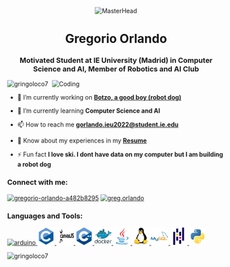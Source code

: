 <div align="center">
  <img src="https://tse3.mm.bing.net/th?id=OIP.By_LE4tPv5OqsvH1s3QZWAHaEK&pid=Api&P=0" alt="MasterHead" width="600" height="320">
</div>

<h1 align="center">Gregorio Orlando</h1>
<h3 align="center">Motivated Student at IE University (Madrid) in Computer Science and AI, Member of Robotics and AI Club</h3>

<img align="right" alt="Coding" width="400" src="http://images6.fanpop.com/image/photos/37200000/Baymax-big-hero-6-37208302-500-500.gif">



<p align="left"> <img src="https://komarev.com/ghpvc/?username=gringoloco7&label=Profile%20views&color=0e75b6&style=flat" alt="gringoloco7" /> </p>

- 🔭 I’m currently working on **[Botzo, a good boy (robot dog)](https://github.com/IERoboticsClub/botzo)**

- 🌱 I’m currently learning **Computer Science and AI**

- 📫 How to reach me **gorlando.ieu2022@student.ie.edu**

- 📄 Know about my experiences in my **[Resume](https://drive.google.com/file/d/1V9lLX-SseJfq-6GTA7hIBsJpSe58eJ3D/view)**

- ⚡ Fun fact **I love ski. I dont have data on my computer but I am building a robot dog**

<h3 align="left">Connect with me:</h3>
<p align="left">
<a href="https://linkedin.com/in/gregorio-orlando-a482b8295" target="blank"><img align="center" src="https://raw.githubusercontent.com/rahuldkjain/github-profile-readme-generator/master/src/images/icons/Social/linked-in-alt.svg" alt="gregorio-orlando-a482b8295" height="30" width="40" /></a>
<a href="https://instagram.com/greg.orlando" target="blank"><img align="center" src="https://raw.githubusercontent.com/rahuldkjain/github-profile-readme-generator/master/src/images/icons/Social/instagram.svg" alt="greg.orlando" height="30" width="40" /></a>
</p>

<h3 align="left">Languages and Tools:</h3>
<p align="left"> <a href="https://www.arduino.cc/" target="_blank" rel="noreferrer"> <img src="https://cdn.worldvectorlogo.com/logos/arduino-1.svg" alt="arduino" width="40" height="40"/> </a> <a href="https://www.cprogramming.com/" target="_blank" rel="noreferrer"> <img src="https://raw.githubusercontent.com/devicons/devicon/master/icons/c/c-original.svg" alt="c" width="40" height="40"/> </a> <a href="https://canvasjs.com" target="_blank" rel="noreferrer"> <img src="https://raw.githubusercontent.com/Hardik0307/Hardik0307/master/assets/canvasjs-charts.svg" alt="canvasjs" width="40" height="40"/> </a> <a href="https://www.w3schools.com/cpp/" target="_blank" rel="noreferrer"> <img src="https://raw.githubusercontent.com/devicons/devicon/master/icons/cplusplus/cplusplus-original.svg" alt="cplusplus" width="40" height="40"/> </a> <a href="https://www.docker.com/" target="_blank" rel="noreferrer"> <img src="https://raw.githubusercontent.com/devicons/devicon/master/icons/docker/docker-original-wordmark.svg" alt="docker" width="40" height="40"/> </a> <a href="https://www.java.com" target="_blank" rel="noreferrer"> <img src="https://raw.githubusercontent.com/devicons/devicon/master/icons/java/java-original.svg" alt="java" width="40" height="40"/> </a> <a href="https://www.linux.org/" target="_blank" rel="noreferrer"> <img src="https://raw.githubusercontent.com/devicons/devicon/master/icons/linux/linux-original.svg" alt="linux" width="40" height="40"/> </a> <a href="https://www.mysql.com/" target="_blank" rel="noreferrer"> <img src="https://raw.githubusercontent.com/devicons/devicon/master/icons/mysql/mysql-original-wordmark.svg" alt="mysql" width="40" height="40"/> </a> <a href="https://pandas.pydata.org/" target="_blank" rel="noreferrer"> <img src="https://raw.githubusercontent.com/devicons/devicon/2ae2a900d2f041da66e950e4d48052658d850630/icons/pandas/pandas-original.svg" alt="pandas" width="40" height="40"/> </a> <a href="https://www.python.org" target="_blank" rel="noreferrer"> <img src="https://raw.githubusercontent.com/devicons/devicon/master/icons/python/python-original.svg" alt="python" width="40" height="40"/> </a> </p>

<p><img align="left" src="https://github-readme-stats.vercel.app/api/top-langs?username=gringoloco7&show_icons=true&locale=en&layout=compact" alt="gringoloco7" /></p>
